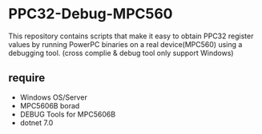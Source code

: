 # PPC32-Debug-MPC560
This repository contains scripts that make it easy to obtain PPC32 register values by running PowerPC binaries on a real device(MPC560) using a debugging tool.
(cross complie & debug tool only support Windows)

## require
- Windows OS/Server
- MPC5606B borad
- DEBUG Tools for MPC5606B
- dotnet 7.0
